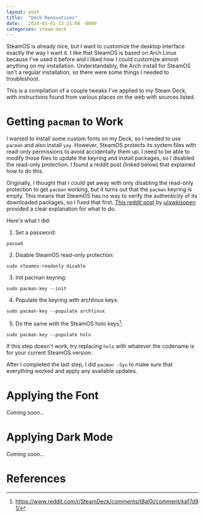 ```yaml
---
layout: post
title:  "Deck Renovations"
date:   2024-01-01 13:21:08 -0800
categories: steam-deck
---
```


SteamOS is already nice, but I want to customize the desktop interface exactly the way I want it. I like that SteamOS is based on Arch Linux because I've used it before and I liked how I could customize almost anything on my installation. Understandably, the Arch install for SteamOS isn't a regular installation, so there were some things I needed to troubleshoot.

This is a compilation of a couple tweaks I've applied to my Steam Deck, with instructions found from various places on the web with sources listed.

# Getting `pacman` to Work

I wanted to install some custom fonts on my Deck, so I needed to use `pacman` and also install `yay`. However, SteamOS protects its system files with read-only permissions to avoid accidentally them up. I need to be able to modify those files to update the keyring and install packages, so I disabled the read-only protection. I found a reddit post (linked below) that explained how to do this.

Originally, I thought that I could get away with only disabling the read-only protection to get `pacman` working, but it turns out that the `pacman` keyring is empty. This means that SteamOS has no way to verify the authenticity of its downloaded packages, so I fixed that first. [This reddit post](https://www.reddit.com/r/SteamDeck/comments/t8al0i/install_arch_packages_on_your_steam_deck/) by [u/awkisopen](https://www.reddit.com/user/awkisopen/) provided a clear explanation for what to do.

Here's what I did:
1. Set a password:
```
passwd
```
2. Disable SteamOS read-only protection:
```
sudo steamos-readonly disable
```
3. Init pacman keyring:
```
sudo pacman-key --init
```
4. Populate the keyring with archlinux keys:
```
sudo pacman-key --populate archlinux
```
5. Do the same with the SteamOS holo keys[^1]:
```
sudo pacman-key --populate holo
```
If this step doesn't work, try replacing `holo` with whatever the codename is for your current SteamOS version.

After I completed the last step, I did `pacman -Syu` to make sure that everything worked and apply any available updates.

# Applying the Font

Coming soon...

# Applying Dark Mode

Coming soon...

# References
[^1]:https://www.reddit.com/r/SteamDeck/comments/t8al0i/comment/kaf7d91/
